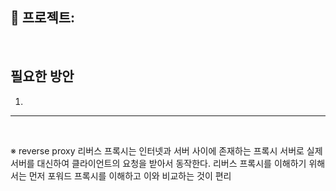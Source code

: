 ## 📎 프로젝트: 
<br>

## 필요한 방안
1. 

---
<br>

※ reverse proxy
리버스 프록시는 인터넷과 서버 사이에 존재하는 프록시 서버로 실제 서버를 대신하여 클라이언트의 요청을 받아서 동작한다. 리버스 프록시를 이해하기 위해서는 먼저 포워드 프록시를 이해하고 이와 비교하는 것이 편리



<!--*개념:* 문제 해결을 위해 문제의 원인을 논리적이고 체계적으로 찾는 일이며, 제품이나 프로세스의 운영을 재개하는 과정입니다. 프로젝트 진행 중 발생했던 이슈 중 기억에 남는 문제와 해결 과정을 나열합니다 (2~5가지).


**문제 1**  
설명 및 해결방안

**문제 2**  
설명 및 해결방안-->



<!--  
### 기본 사용 언어
<img src="https://img.shields.io/badge/Kotlin-7F52FF?style=for-the-badge&logo=Kotlin&logoColor=white"/>
<img src="https://img.shields.io/badge/Python-3776AB?style=for-the-badge&logo=Python&logoColor=white"/> 
<img src="https://img.shields.io/badge/Java-007396?style=for-the-badge&logo=java&logoColor=white"/> 

### Frontend 사용 언어
<img src="https://img.shields.io/badge/javascript-F7DF1E?style=for-the-badge&logo=javascript&logoColor=black">
<img src="https://img.shields.io/badge/HTML-E34F26?style=for-the-badge&logo=html5&logoColor=white">
<img src="https://img.shields.io/badge/CSS-1572B6?style=for-the-badge&logo=css3&logoColor=white">

### Backend 프레임워크
<img src="https://img.shields.io/badge/Jwt-000000?style=for-the-badge&logo=JSONWebTokens&logoColor=white">
<img src="https://img.shields.io/badge/Flask-000000?style=for-the-badge&logo=Flask&logoColor=white"/> 
<img src="https://img.shields.io/badge/Django-092E20?style=for-the-badge&logo=Django&logoColor=white"/> 
  
### 인프라 구조
<img src="https://img.shields.io/badge/AWS-%23FF9900.svg?style=for-the-badge&logo=amazon-aws&logoColor=white" > 
<img src="https://img.shields.io/badge/AWS amplify-CA4245?style=for-the-badge&logo=Amazon AWS&logoColor=white">
<img src="https://img.shields.io/badge/AWS EC2-FF9900?style=for-the-badge&logo=Amazon EC2&logoColor=white">
<img src="https://img.shields.io/badge/AWS S3-569A31?style=for-the-badge&logo=Amazon S3&logoColor=white">
<img src="https://img.shields.io/badge/Amazon RDS-527FFF?style=for-the-badge&logo=Amazon RDS&logoColor=white">
<img src="https://img.shields.io/badge/Docker-2496ED?style=for-the-badge&logo=docker&logoColor=white">
<img src="https://img.shields.io/badge/Elasticbeanstalk-005571?style=for-the-badge&logo=elastic&logoColor=white">
<img src="https://img.shields.io/badge/Firebase-FFCA28?style=for-the-badge&logo=Firebase&logoColor=white"/> 

### 개발 도구
<img src="https://img.shields.io/badge/IntelliJ IDEA-000000?style=for-the-badge&logo=IntelliJ IDEA&logoColor=white"/> 
<img src="https://img.shields.io/badge/Eclipse-2C2255?style=for-the-badge&logo=Eclipse&logoColor=white"/> 
<img src="https://img.shields.io/badge/VSCode-007ACC?style=for-the-badge&logo=VisualStudioCode&logoColor=white"/>
<img src="https://img.shields.io/badge/Anaconda-44A833?style=for-the-badge&logo=Anaconda&logoColor=white"/>
<img src="https://img.shields.io/badge/Jupyter-F37626?style=for-the-badge&logo=Jupyter&logoColor=white"/>

### 협업 도구
<img src="https://img.shields.io/badge/Git-F05032?style=for-the-badge&logo=Git&logoColor=white"/> 
<img src="https://img.shields.io/badge/GitHub-181717?style=for-the-badge&logo=GitHub&logoColor=white"/>

### 서버 환경
<img src="https://img.shields.io/badge/Apache Tomcat 9.0-D22128?style=for-the-badge&logo=Apache Tomcat&logoColor=white"/> 

### 데이터베이스
<img src="https://img.shields.io/badge/Oracle 11g-F80000?style=for-the-badge&logo=Oracle&logoColor=white"/> 

### 디자인
<img src="https://img.shields.io/badge/Figma-F24E1E?style=for-the-badge&logo=Figma&logoColor=white"/>
<img src="https://img.shields.io/badge/Adobe XD-FF61F6?style=for-the-badge&logo=Adobe XD&logoColor=white"/>
<img src="https://img.shields.io/badge/Adobe Illustrator-FF9A00?style=for-the-badge&logo=Adobe Illustrator&logoColor=white"/>
<img src="https://img.shields.io/badge/Adobe Photoshop-31A8FF?style=for-the-badge&logo=Adobe Photoshop&logoColor=white"/>
<img src="https://img.shields.io/badge/css-1572B6?style=for-the-badge&logo=css3&logoColor=white">
<img src="https://img.shields.io/badge/mui-1572B6?style=for-the-badge&logo=mui&logoColor=white">

### 라이브러리
<img src="https://img.shields.io/badge/Kakao Map Api-007CE2?style=for-the-badge&logo=KaKao Map Api&logoColor=white">
<img src="https://img.shields.io/badge/BootStrap-7952B3?style=for-the-badge&logo=BootStrap&logoColor=white"/> 
<img src="https://img.shields.io/badge/styled--components-DB7093?style=for-the-badge&logo=styled-components&logoColor=white" >
<img src="https://img.shields.io/badge/MUI-%230081CB.svg?style=for-the-badge&logo=mui&logoColor=white" >
<img src="https://img.shields.io/badge/lodash-F7DF1E?style=for-the-badge&logo=lodash&logoColor=white">
<img src="https://img.shields.io/badge/Redux-toolkit-%23593d88.svg?style=for-the-badge&logo=redux&logoColor=white" >
<img src="https://img.shields.io/badge/React_Router-CA4245?style=for-the-badge&logo=react-router&logoColor=white">
<img src="https://img.shields.io/badge/Axios-007CE2?style=for-the-badge&logo=axios&logoColor=white" >
-->
